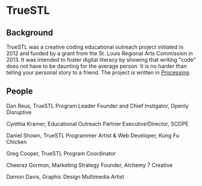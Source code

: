 # TrueSTL
## Background
TrueSTL was a creative coding educational outreach project initiated in 2012 and funded by a grant from the St. Louis Regional Arts Commission in 2013. It was intended to foster digital literacy by showing that writing "code" does not have to be daunting for the average person. It is no harder than telling your personal story to a friend. The project is written in [Processing](https://processing.org).

## People
Dan Reus, TrueSTL Program Leader
Founder and Chief Instigator, Openly Disruptive

Cynthia Kramer, Educational Outreach Partner
Executive!Director, SCOPE

Daniel Shown, TrueSTL Programmer
Artist & Web Developer, Kung Fu Chicken

Greg Cooper, TrueSTL Program Coordinator

Cheeraz Gormon, Marketing Strategy
Founder, Alchemy 7 Creative

Damon Davis, Graphic Design
Multimedia Artist





